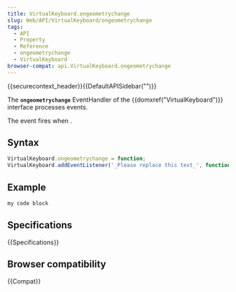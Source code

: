 ```yaml
---
title: VirtualKeyboard.ongeometrychange
slug: Web/API/VirtualKeyboard/ongeometrychange
tags:
  - API
  - Property
  - Reference
  - ongeometrychange
  - VirtualKeyboard
browser-compat: api.VirtualKeyboard.ongeometrychange
---
```

{{securecontext_header}}{{DefaultAPISidebar("")}}

The **`ongeometrychange`** EventHandler of the {{domxref("VirtualKeyboard")}} interface processes  events.

The  event fires when .

## Syntax

```js
VirtualKeyboard.ongeometrychange = function;
VirtualKeyboard.addEventListener('_Please replace this text_', function);
```

## Example

```js
my code block
```

## Specifications

{{Specifications}}

## Browser compatibility

{{Compat}}

